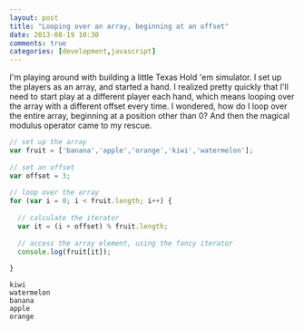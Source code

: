 ```yaml
---
layout: post
title: "Looping over an array, beginning at an offset"
date: 2013-08-19 10:30
comments: true
categories: [development,javascript] 
---
```


I'm playing around with building a little Texas Hold 'em simulator. I set up the players as an array, and started a hand. I realized pretty quickly that I'll need to start play at a different player each hand, which means looping over the array with a different offset every time. I wondered, how do I loop over the entire array, beginning at a position other than 0? And then the magical modulus operator came to my rescue.

``` javascript
// set up the array
var fruit = ['banana','apple','orange','kiwi','watermelon'];
 
// set an offset
var offset = 3;
 
// loop over the array
for (var i = 0; i < fruit.length; i++) {
 
  // calculate the iterator
  var it = (i + offset) % fruit.length;
 
  // access the array element, using the fancy iterator
  console.log(fruit[it]);
 
}
```

```
kiwi
watermelon
banana
apple
orange
```